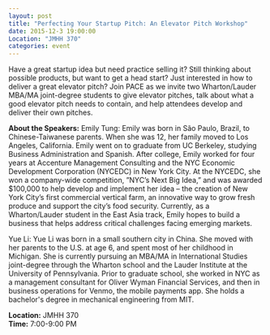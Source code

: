 ```yaml
---
layout: post
title: "Perfecting Your Startup Pitch: An Elevator Pitch Workshop"
date: 2015-12-3 19:00:00
Location: "JMHH 370"
categories: event
---
```

Have a great startup idea but need practice selling it? Still thinking about possible products, but want to get a head start? Just interested in how to deliver a great elevator pitch? Join PACE as we invite two Wharton/Lauder MBA/MA joint-degree students to give elevator pitches, talk about what a good elevator pitch needs to contain, and help attendees develop and deliver their own pitches. 

**About the Speakers:**
Emily Tung: Emily was born in São Paulo, Brazil, to Chinese-Taiwanese parents. When she was 12, her family moved to Los Angeles, California. Emily went on to graduate from UC Berkeley, studying Business Administration and Spanish. After college, Emily worked for four years at Accenture Management Consulting and the NYC Economic Development Corporation (NYCEDC) in New York City. At the NYCEDC, she won a company-wide competition, ”NYC’s Next Big Idea,” and was awarded $100,000 to help develop and implement her idea – the creation of New York City’s first commercial vertical farm, an innovative way to grow fresh produce and support the city’s food security. Currently, as a Wharton/Lauder student in the East Asia track, Emily hopes to build a business that helps address critical challenges facing emerging markets.

Yue Li: Yue Li was born in a small southern city in China. She moved with her parents to the U.S. at age 6, and spent most of her childhood in Michigan. She is currently pursuing an MBA/MA in International Studies joint-degree through the Wharton school and the Lauder Institute at the University of Pennsylvania. Prior to graduate school, she worked in NYC as a management consultant for Oliver Wyman Financial Services, and then in business operations for Venmo, the mobile payments app. She holds a bachelor's degree in mechanical engineering from MIT.

**Location:** JMHH 370 <br />
**Time:** 7:00-9:00 PM
